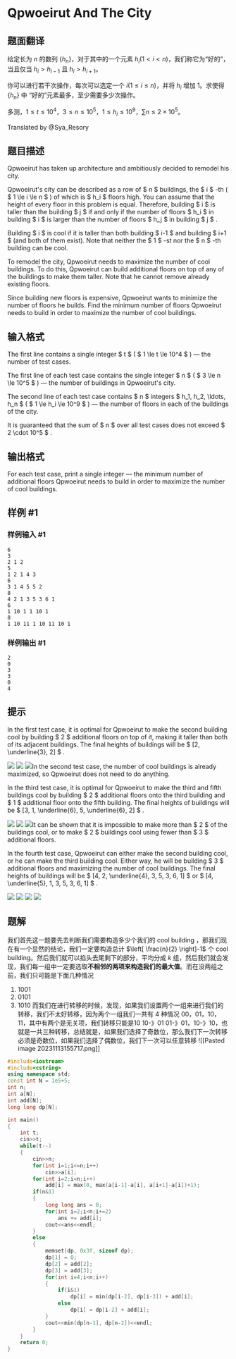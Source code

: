 # Qpwoeirut And The City

## 题面翻译

给定长为 $n$ 的数列 $\{h_n\}$，对于其中的一个元素 $h_i(1< i < n)$，我们称它为“好的”，当且仅当 $h_i>h_{i-1}$ 且 $h_i>h_{i+1}$。

你可以进行若干次操作，每次可以选定一个 $i(1\le i\le n)$，并将 $h_i$ 增加 $1$。求使得 $\{h_n\}$ 中 “好的”元素最多，至少需要多少次操作。

多测，$1\le t\le 10^4$，$3\le n\le 10^5$，$1\le h_i\le 10^9$，$\sum n\le 2\times10^5$。

Translated by @Sya_Resory

## 题目描述

Qpwoeirut has taken up architecture and ambitiously decided to remodel his city.

Qpwoeirut's city can be described as a row of $ n $ buildings, the $ i $ -th ( $ 1 \le i \le n $ ) of which is $ h_i $ floors high. You can assume that the height of every floor in this problem is equal. Therefore, building $ i $ is taller than the building $ j $ if and only if the number of floors $ h_i $ in building $ i $ is larger than the number of floors $ h_j $ in building $ j $ .

Building $ i $ is cool if it is taller than both building $ i-1 $ and building $ i+1 $ (and both of them exist). Note that neither the $ 1 $ -st nor the $ n $ -th building can be cool.

To remodel the city, Qpwoeirut needs to maximize the number of cool buildings. To do this, Qpwoeirut can build additional floors on top of any of the buildings to make them taller. Note that he cannot remove already existing floors.

Since building new floors is expensive, Qpwoeirut wants to minimize the number of floors he builds. Find the minimum number of floors Qpwoeirut needs to build in order to maximize the number of cool buildings.

## 输入格式

The first line contains a single integer $ t $ ( $ 1 \le t \le 10^4 $ ) — the number of test cases.

The first line of each test case contains the single integer $ n $ ( $ 3 \le n \le 10^5 $ ) — the number of buildings in Qpwoeirut's city.

The second line of each test case contains $ n $ integers $ h_1, h_2, \ldots, h_n $ ( $ 1 \le h_i \le 10^9 $ ) — the number of floors in each of the buildings of the city.

It is guaranteed that the sum of $ n $ over all test cases does not exceed $ 2 \cdot 10^5 $ .

## 输出格式

For each test case, print a single integer — the minimum number of additional floors Qpwoeirut needs to build in order to maximize the number of cool buildings.

## 样例 #1

### 样例输入 #1

```
6
3
2 1 2
5
1 2 1 4 3
6
3 1 4 5 5 2
8
4 2 1 3 5 3 6 1
6
1 10 1 1 10 1
8
1 10 11 1 10 11 10 1
```

### 样例输出 #1

```
2
0
3
3
0
4
```

## 提示

In the first test case, it is optimal for Qpwoeirut to make the second building cool by building $ 2 $ additional floors on top of it, making it taller than both of its adjacent buildings. The final heights of buildings will be $ [2, \underline{3}, 2] $ .

 ![](https://cdn.luogu.com.cn/upload/vjudge_pic/CF1706C/5b747d1e682e5f282bdd90fc1247bc9f2859b4d3.png) ![](https://cdn.luogu.com.cn/upload/vjudge_pic/CF1706C/ca7bffe47191f356c4fd58ef8f125ae9f7e465e2.png) ![](https://cdn.luogu.com.cn/upload/vjudge_pic/CF1706C/c25e1e8b92772ee4d6c001b5263ad32fc0bed1d3.png)In the second test case, the number of cool buildings is already maximized, so Qpwoeirut does not need to do anything.

In the third test case, it is optimal for Qpwoeirut to make the third and fifth buildings cool by building $ 2 $ additional floors onto the third building and $ 1 $ additional floor onto the fifth building. The final heights of buildings will be $ [3, 1, \underline{6}, 5, \underline{6}, 2] $ .

 ![](https://cdn.luogu.com.cn/upload/vjudge_pic/CF1706C/d8dd96553e5aa6fe2bbad7a9bf1dc528da32254c.png) ![](https://cdn.luogu.com.cn/upload/vjudge_pic/CF1706C/ca7bffe47191f356c4fd58ef8f125ae9f7e465e2.png) ![](https://cdn.luogu.com.cn/upload/vjudge_pic/CF1706C/6d7185baf1e5e2a187bb01c943d100104f7de6bc.png)It can be shown that it is impossible to make more than $ 2 $ of the buildings cool, or to make $ 2 $ buildings cool using fewer than $ 3 $ additional floors.

In the fourth test case, Qpwoeirut can either make the second building cool, or he can make the third building cool. Either way, he will be building $ 3 $ additional floors and maximizing the number of cool buildings. The final heights of buildings will be $ [4, 2, \underline{4}, 3, 5, 3, 6, 1] $ or $ [4, \underline{5}, 1, 3, 5, 3, 6, 1] $ .

 ![](https://cdn.luogu.com.cn/upload/vjudge_pic/CF1706C/27f107a434b26468932a928c7c16fd0abda918f0.png) ![](https://cdn.luogu.com.cn/upload/vjudge_pic/CF1706C/ca7bffe47191f356c4fd58ef8f125ae9f7e465e2.png) ![](https://cdn.luogu.com.cn/upload/vjudge_pic/CF1706C/4e2e7951e438027228057e8a21e8bea81f160a32.png) ![](https://cdn.luogu.com.cn/upload/vjudge_pic/CF1706C/8e41aee337358c3f261ed9626c0e19808d3f7d2c.png)
## 题解
我们首先这一题要先去判断我们需要构造多少个我们的 cool building ，那我们现在有一个显然的结论，我们一定要构造总计 $\left[ \frac{n}{2} \right]-1$ 个 cool building。然后我们就可以掐头去尾剩下的部分，平均分成 $k$ 组，然后我们就会发现，我们每一组中一定要选取**不相邻的两项来构造我们的最大值**。而在没两组之前，我们只可能是下面几种情况
1. 1001
2. 0101
3. 1010
而我们在进行转移的时候，发现，如果我们设置两个一组来进行我们的转移，我们不太好转移，因为两个一组我们一共有 4 种情况 00，01，10，11，其中有两个是无关项，我们转移只能是10 10-》01 01-》01，10-》10，也就是一共三种转移，总结就是，如果我们选择了奇数位，那么我们下一次转移必须是奇数位，如果我们选择了偶数位，我们下一次可以任意转移
![[Pasted image 20231113155717.png]]


```cpp
#include<iostream>
#include<cstring>
using namespace std;
const int N = 1e5+5;
int n;
int a[N];
int add[N];
long long dp[N];

int main()
{
	int t;
	cin>>t;
	while(t--)
	{
		cin>>n;
		for(int i=1;i<=n;i++)
			cin>>a[i];
		for(int i=2;i<n;i++)
			add[i] = max(0, max(a[i-1]-a[i], a[i+1]-a[i])+1);
		if(n&1)
		{
			long long ans = 0;
			for(int i=2;i<n;i+=2)
				ans += add[i];
			cout<<ans<<endl;
		}
		else
		{
			memset(dp, 0x3f, sizeof dp);
			dp[1] = 0;
			dp[2] = add[2];
			dp[3] = add[3];
			for(int i=4;i<n;i++)
			{
				if(i&1)
					dp[i] = min(dp[i-2], dp[i-3]) + add[i];
				else
					dp[i] = dp[i-2] + add[i];
			}
			cout<<min(dp[n-1], dp[n-2])<<endl;
		}
	}
	return 0;
}
```